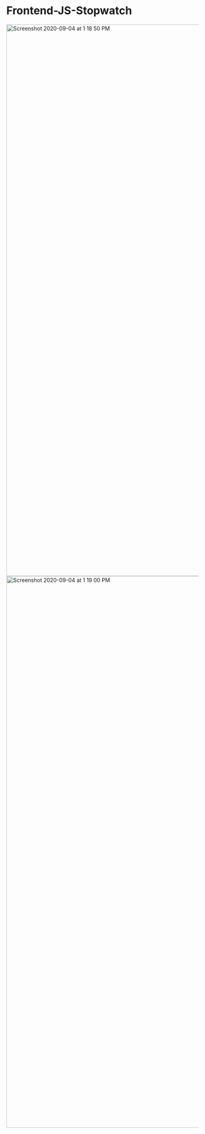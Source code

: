 # Frontend-JS-Stopwatch


<img width="1440" alt="Screenshot 2020-09-04 at 1 18 50 PM" src="https://user-images.githubusercontent.com/41479583/92215516-84edfc80-eeb2-11ea-8ef1-0e1877b9261e.png">



<img width="1440" alt="Screenshot 2020-09-04 at 1 19 00 PM" src="https://user-images.githubusercontent.com/41479583/92215351-46584200-eeb2-11ea-971b-0f5303e6a5ea.png">
